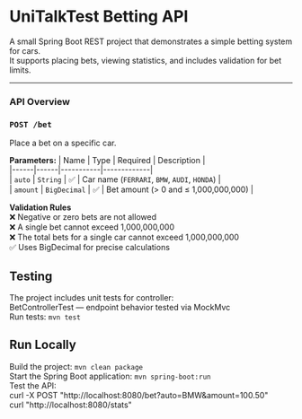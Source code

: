 #  UniTalkTest Betting API

A small Spring Boot REST project that demonstrates a simple betting system for cars.  
It supports placing bets, viewing statistics, and includes validation for bet limits.

---

### API Overview

### `POST /bet`

Place a bet on a specific car.

**Parameters:**
| Name | Type | Required | Description |  
|------|------|-----------|-------------|  
| `auto` | `String` | ✅ | Car name (`FERRARI`, `BMW`, `AUDI`, `HONDA`) |  
| `amount` | `BigDecimal` | ✅ | Bet amount (> 0 and ≤ 1,000,000,000) |  

**Validation Rules**  
❌ Negative or zero bets are not allowed  
❌ A single bet cannot exceed 1,000,000,000  
❌ The total bets for a single car cannot exceed 1,000,000,000  
✅ Uses BigDecimal for precise calculations  

## Testing 
The project includes unit tests for controller:  
BetControllerTest — endpoint behavior tested via MockMvc  
Run tests:
`mvn test`

## Run Locally 
Build the project:
`mvn clean package`  
Start the Spring Boot application:
`mvn spring-boot:run`  
Test the API:  
curl -X POST "http://localhost:8080/bet?auto=BMW&amount=100.50"  
curl "http://localhost:8080/stats"   
